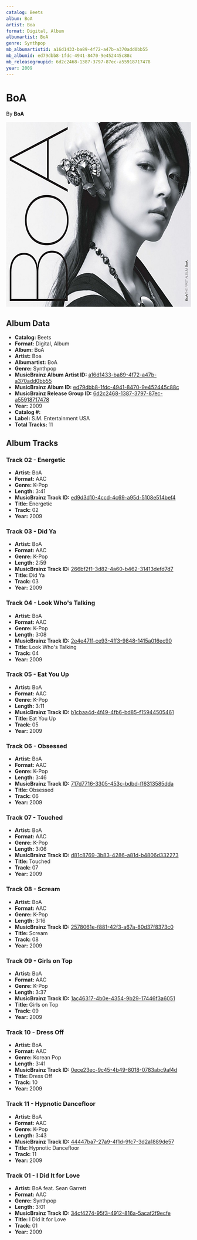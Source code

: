 ```yaml
---
catalog: Beets
album: BoA
artist: Boa
format: Digital, Album
albumartist: BoA
genre: Synthpop
mb_albumartistid: a16d1433-ba89-4f72-a47b-a370add0bb55
mb_albumid: ed79dbb8-1fdc-4941-8470-9e452445c88c
mb_releasegroupid: 6d2c2468-1387-3797-87ec-a55918717478
year: 2009
---
```


# BoA

By **BoA**

![](../../assets/beetscovers/Boa-BoA.jpg)

## Album Data

- **Catalog:** Beets
- **Format:** Digital, Album
- **Album:** BoA
- **Artist:** Boa
- **Albumartist:** BoA
- **Genre:** Synthpop
- **MusicBrainz Album Artist ID:** [a16d1433-ba89-4f72-a47b-a370add0bb55](https://musicbrainz.org/artist/a16d1433-ba89-4f72-a47b-a370add0bb55)
- **MusicBrainz Album ID:** [ed79dbb8-1fdc-4941-8470-9e452445c88c](https://musicbrainz.org/release/ed79dbb8-1fdc-4941-8470-9e452445c88c)
- **MusicBrainz Release Group ID:** [6d2c2468-1387-3797-87ec-a55918717478](https://musicbrainz.org/release-group/6d2c2468-1387-3797-87ec-a55918717478)
- **Year:** 2009
- **Catalog #:** 
- **Label:** S.M. Entertainment USA
- **Total Tracks:** 11

## Album Tracks

### Track 02 - Energetic

- **Artist:** BoA
- **Format:** AAC
- **Genre:** K-Pop
- **Length:** 3:41
- **MusicBrainz Track ID:** [ed9d3d10-4ccd-4c69-a95d-5108e514bef4](https://musicbrainz.org/recording/ed9d3d10-4ccd-4c69-a95d-5108e514bef4)
- **Title:** Energetic
- **Track:** 02
- **Year:** 2009

### Track 03 - Did Ya

- **Artist:** BoA
- **Format:** AAC
- **Genre:** K-Pop
- **Length:** 2:59
- **MusicBrainz Track ID:** [266bf2f1-3d82-4a60-b462-31413defd7d7](https://musicbrainz.org/recording/266bf2f1-3d82-4a60-b462-31413defd7d7)
- **Title:** Did Ya
- **Track:** 03
- **Year:** 2009

### Track 04 - Look Who's Talking

- **Artist:** BoA
- **Format:** AAC
- **Genre:** K-Pop
- **Length:** 3:08
- **MusicBrainz Track ID:** [2e4e47ff-ce93-4ff3-9848-1415a016ec90](https://musicbrainz.org/recording/2e4e47ff-ce93-4ff3-9848-1415a016ec90)
- **Title:** Look Who's Talking
- **Track:** 04
- **Year:** 2009

### Track 05 - Eat You Up

- **Artist:** BoA
- **Format:** AAC
- **Genre:** K-Pop
- **Length:** 3:11
- **MusicBrainz Track ID:** [b1cbaa4d-4f49-4fb6-bd85-f15944505461](https://musicbrainz.org/recording/b1cbaa4d-4f49-4fb6-bd85-f15944505461)
- **Title:** Eat You Up
- **Track:** 05
- **Year:** 2009

### Track 06 - Obsessed

- **Artist:** BoA
- **Format:** AAC
- **Genre:** K-Pop
- **Length:** 3:46
- **MusicBrainz Track ID:** [717d7716-3305-453c-bdbd-ff6313585dda](https://musicbrainz.org/recording/717d7716-3305-453c-bdbd-ff6313585dda)
- **Title:** Obsessed
- **Track:** 06
- **Year:** 2009

### Track 07 - Touched

- **Artist:** BoA
- **Format:** AAC
- **Genre:** K-Pop
- **Length:** 3:06
- **MusicBrainz Track ID:** [d81c8769-3b83-4286-a81d-b4806d332273](https://musicbrainz.org/recording/d81c8769-3b83-4286-a81d-b4806d332273)
- **Title:** Touched
- **Track:** 07
- **Year:** 2009

### Track 08 - Scream

- **Artist:** BoA
- **Format:** AAC
- **Genre:** K-Pop
- **Length:** 3:16
- **MusicBrainz Track ID:** [2578061e-f881-42f3-a67a-80d37f8373c0](https://musicbrainz.org/recording/2578061e-f881-42f3-a67a-80d37f8373c0)
- **Title:** Scream
- **Track:** 08
- **Year:** 2009

### Track 09 - Girls on Top

- **Artist:** BoA
- **Format:** AAC
- **Genre:** K-Pop
- **Length:** 3:37
- **MusicBrainz Track ID:** [1ac46317-4b0e-4354-9b29-17446f3a6051](https://musicbrainz.org/recording/1ac46317-4b0e-4354-9b29-17446f3a6051)
- **Title:** Girls on Top
- **Track:** 09
- **Year:** 2009

### Track 10 - Dress Off

- **Artist:** BoA
- **Format:** AAC
- **Genre:** Korean Pop
- **Length:** 3:41
- **MusicBrainz Track ID:** [0ece23ec-9c45-4b49-8018-0783abc9af4d](https://musicbrainz.org/recording/0ece23ec-9c45-4b49-8018-0783abc9af4d)
- **Title:** Dress Off
- **Track:** 10
- **Year:** 2009

### Track 11 - Hypnotic Dancefloor

- **Artist:** BoA
- **Format:** AAC
- **Genre:** K-Pop
- **Length:** 3:43
- **MusicBrainz Track ID:** [44447ba7-27a9-4f1d-9fc7-3d2a1889de57](https://musicbrainz.org/recording/44447ba7-27a9-4f1d-9fc7-3d2a1889de57)
- **Title:** Hypnotic Dancefloor
- **Track:** 11
- **Year:** 2009

### Track 01 - I Did It for Love

- **Artist:** BoA feat. Sean Garrett
- **Format:** AAC
- **Genre:** Synthpop
- **Length:** 3:01
- **MusicBrainz Track ID:** [34cf4274-95f3-4912-816a-5acaf2f9ecfe](https://musicbrainz.org/recording/34cf4274-95f3-4912-816a-5acaf2f9ecfe)
- **Title:** I Did It for Love
- **Track:** 01
- **Year:** 2009

